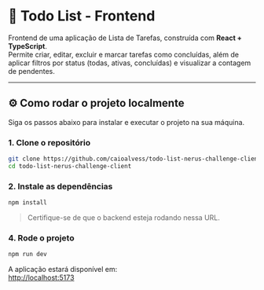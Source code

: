 # 📝 Todo List - Frontend

Frontend de uma aplicação de Lista de Tarefas, construída com **React + TypeScript**.  
Permite criar, editar, excluir e marcar tarefas como concluídas, além de aplicar filtros por status (todas, ativas, concluídas) e visualizar a contagem de pendentes.

---

## ⚙️ Como rodar o projeto localmente

Siga os passos abaixo para instalar e executar o projeto na sua máquina.

### 1. Clone o repositório

```bash
git clone https://github.com/caioalvess/todo-list-nerus-challenge-client.git
cd todo-list-nerus-challenge-client
```

### 2. Instale as dependências

```bash
npm install
```

> Certifique-se de que o backend esteja rodando nessa URL.

### 4. Rode o projeto

```bash
npm run dev
```

A aplicação estará disponível em:  
[http://localhost:5173](http://localhost:5173)
